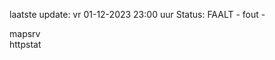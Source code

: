 laatste update: 
vr 01-12-2023 23:00   uur 
Status: FAALT - fout - 
<div class="service R">mapsrv</div><div class="service Y">httpstat</div>